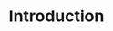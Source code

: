 ---
title: Introduction
description: If you're new to static sites, we'll learn about the differences that come with this new area.
type: series
next_set: setup
---